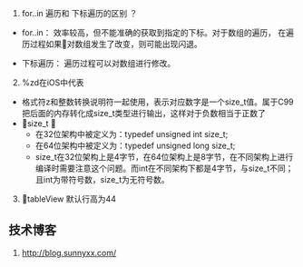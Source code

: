 1. for..in 遍历和 下标遍历的区别 ？
- for..in： 效率较高，但不能准确的获取到指定的下标。对于数组的遍历， 在遍历过程如果对数组发生了改变，则可能出现闪退。

- 下标遍历： 遍历过程可以对数组进行修改。

2. %zd在iOS中代表
- 格式符z和整数转换说明符一起使用，表示对应数字是一个size_t值。属于C99
把后面的内存转化成size_t类型进行输出，这样对于负数相当于正数了
- size_t 
    - 在32位架构中被定义为：typedef unsigned int size_t;
    - 在64位架构中被定义为：typedef unsigned long size_t;
    - size_t在32位架构上是4字节，在64位架构上是8字节，在不同架构上进行编译时需要注意这个问题。而int在不同架构下都是4字节，与size_t不同；且int为带符号数，size_t为无符号数。

3. tableView 默认行高为44

## 技术博客
1. http://blog.sunnyxx.com/